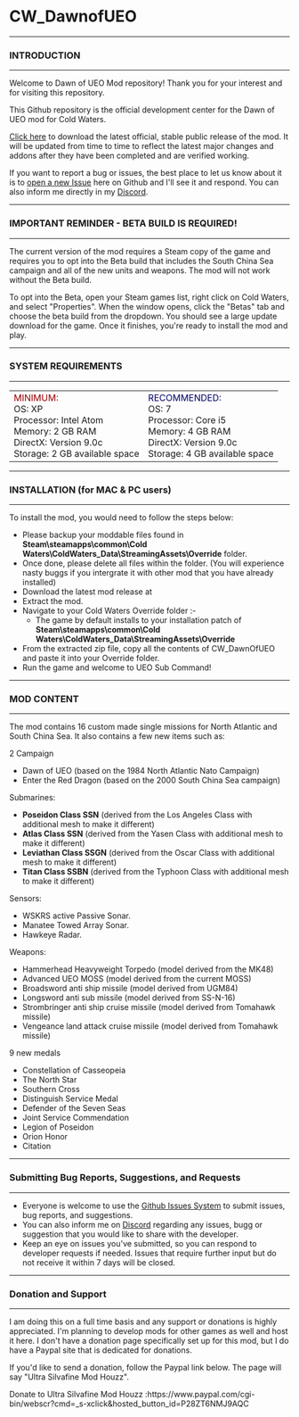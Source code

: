 # CW_DawnofUEO
<hr/>
<h3>INTRODUCTION</h3>
<hr/>
<p>Welcome to Dawn of UEO Mod repository! Thank you for your interest and for visiting this repository.</p>
<p>This Github repository is the official development center for the Dawn of UEO mod for Cold Waters.</p>
<p><a href= "https://github.com/ultrasilvafine/CW_DawnofUEO/releases">Click here</a> to download the latest official, stable public release of the mod. It will be updated from time to time to reflect the latest major changes and addons after they have been completed and are verified working.</p>
<p>If you want to report a bug or issues, the best place to let us know about it is to <a href="https://github.com/ultrasilvafine/CW_DawnofUEO/issues">open a new Issue</a> here on Github and I'll see it and respond. You can also inform me directly in my <a href="https://discord.gg/byn5GrV">Discord</a>.</p>
<hr/>
<h3>IMPORTANT REMINDER - BETA BUILD IS REQUIRED!</h3>
<hr/>
<p>The current version of the mod requires a Steam copy of the game and requires you to opt into the Beta build that includes the South China Sea campaign and all of the new units and weapons. The mod will not work without the Beta build. </p>
<p>To opt into the Beta, open your Steam games list, right click on Cold Waters, and select "Properties". When the window opens, click the "Betas" tab and choose the beta build from the dropdown. You should see a large update download for the game. Once it finishes, you're ready to install the mod and play.</p>
<hr/>
<h3>SYSTEM REQUIREMENTS</h3>
<hr/>
<table width="60%" border="0" align="center">
  <tr>
    <td>
    <font color="#990000">MINIMUM:</font><br />
<font>OS: XP</font><br />
<font>Processor: Intel Atom</font><br />
<font>Memory: 2 GB RAM</font><br />
<font>DirectX: Version 9.0c</font><br />
<font>Storage: 2 GB available space</font><br />
    </td>
    <td>
    <font color="#000066">RECOMMENDED:</font><br />
<font>OS: 7</font><br />
<font>Processor: Core i5</font><br />
<font>Memory: 4 GB RAM</font><br />
<font>DirectX: Version 9.0c</font><br />
<font>Storage: 4 GB available space</font><br />
    </td>
  </tr>
</table>
<hr/>
<h3>INSTALLATION (for MAC &amp; PC users)</h3>
<hr/>
<p>To install the mod, you would need to follow the steps below:</p>
<ul>
	<li>Please backup your moddable files found in <b>Steam\steamapps\common\Cold Waters\ColdWaters_Data\StreamingAssets\Override</b> folder. </li>
    <li>Once done, please delete all files within the folder. (You will experience nasty buggs if you intergrate it with other mod that you have already installed)</li>
	<li>Download the latest mod release at </li>
    <li>Extract the mod.</li>
    <li>Navigate to your Cold Waters Override folder :-
 		<ul>
        	<li>The game by default installs to your installation patch of <b>Steam\steamapps\common\Cold Waters\ColdWaters_Data\StreamingAssets\Override</b></li>
        </ul>
    </li>
    <li>From the extracted zip file, copy all the contents of CW_DawnOfUEO and paste it into your Override folder.</li>
    <li>Run the game and welcome to UEO Sub Command!</li>
</ul>
<hr>
<h3>MOD CONTENT</h3>
<hr/>
<p>The mod contains 16 custom made single missions for North Atlantic and South China Sea. It also contains a few new items such as:</p>

2 Campaign
<ul>
	<li>Dawn of UEO (based on the 1984 North Atlantic Nato Campaign)</li>
    <li>Enter the Red Dragon (based on the 2000 South China Sea campaign)</li>
</ul>
Submarines:
<ul>
    <li><b>Poseidon Class SSN</b> (derived from the Los Angeles Class with additional mesh to make it different)</li>
    <li><b>Atlas Class SSN</b> (derived from the Yasen Class with additional mesh to make it different)</li>
    <li><b>Leviathan Class SSGN</b> (derived from the Oscar Class with additional mesh to make it different)</li>
    <li><b>Titan Class SSBN</b> (derived from the Typhoon Class with additional mesh to make it different)</li>
</ul>
Sensors:
<ul>
    <li>WSKRS active Passive Sonar.</li>
    <li>Manatee Towed Array Sonar.</li>
    <li>Hawkeye Radar.</li>
</ul>
Weapons:
<ul>
    <li>Hammerhead Heavyweight Torpedo (model derived from the MK48)</li>
    <li>Advanced UEO MOSS (model derived from the current MOSS)</li>
    <li>Broadsword anti ship missile (model derived from UGM84)</li>
    <li>Longsword anti sub missile (model derived from SS-N-16)</li>
    <li>Strombringer  anti ship cruise missile (model derived from Tomahawk missile)</li>
    <li>Vengeance land attack cruise missile (model derived from Tomahawk missile)</li>
</ul>
9 new medals
<ul>
    <li>Constellation of Casseopeia</li>
    <li>The North Star</li>
    <li>Southern Cross</li>
    <li>Distinguish Service Medal</li>
    <li>Defender of the Seven Seas</li>
    <li>Joint Service Commendation</li>
    <li>Legion of Poseidon</li>
    <li>Orion Honor</li>
    <li>Citation</li>
</ul>
<hr/>
<h3>Submitting Bug Reports, Suggestions, and Requests</h3>
<hr/>
<ul>
	<li>Everyone is welcome to use the <a href="https://github.com/ultrasilvafine/CW_DawnofUEO/issues">Github Issues System</a> to submit issues, bug reports, and suggestions.</li>
    <li>You can also inform me on <a href="https://discord.gg/byn5GrV">Discord</a> regarding any issues, bugg or suggestion that you would like to share with the developer.</li>
    <li>Keep an eye on issues you've submitted, so you can respond to developer requests if needed. Issues that require further input but do not receive it within 7 days will be closed.</li>
</ul>
<hr/>
<h3>Donation and Support</h3>
<hr/>
<p>I am doing this on a full time basis and any support or donations is highly appreciated. I'm planning to develop mods for other games as well and host it here. I don't have a donation page specifically set up for this mod, but I do have a Paypal site that is dedicated for donations. 
<p>If you'd like to send a donation, follow the Paypal link below. The page will say "Ultra Silvafine Mod Houzz".</p>
<p> Donate to Ultra Silvafine Mod Houzz :https://www.paypal.com/cgi-bin/webscr?cmd=_s-xclick&hosted_button_id=P28ZT6NMJ9AQC</p>
<!--
<p>If you want to follow me on social media, you can add me in any of the links below.</p>

Facebook	: 
<br />Linkedin	:
<br />Twitter	:
<br />Youtube	:
 -->

<p>Donations are always appreciated but never required. The content of the mod is free and will never change based on donations, and work on the mod will continue whether I receive donations or not.</p>
<p align="center">Warmest Regards &amp; Thank you for you support<br/>Ultra Silvafine Mod Houzz</p>
